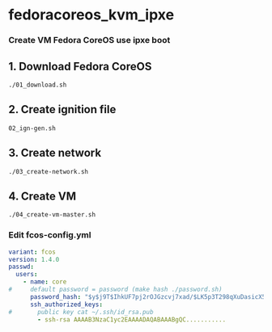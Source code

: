 # fedoracoreos_kvm_ipxe
### Create VM Fedora CoreOS use ipxe boot

## 1. Download Fedora CoreOS
```shell
./01_download.sh
```
## 2. Create ignition file
```shell
02_ign-gen.sh
```
## 3. Create network
```shell
./03_create-network.sh
```
## 4. Create VM
```shell
./04_create-vm-master.sh
```

### Edit fcos-config.yml
```yaml
variant: fcos
version: 1.4.0
passwd:
  users:
    - name: core
#     default password = password (make hash ./password.sh)
      password_hash: "$y$j9T$IhkUF7pj2rOJGzcvj7xad/$LK5p3T298qXuDasicX5pv7an9agjQcBHLMIPXJgxhW0"
      ssh_authorized_keys:
#       public key cat ~/.ssh/id_rsa.pub
        - ssh-rsa AAAAB3NzaC1yc2EAAAADAQABAAABgQC...........
```